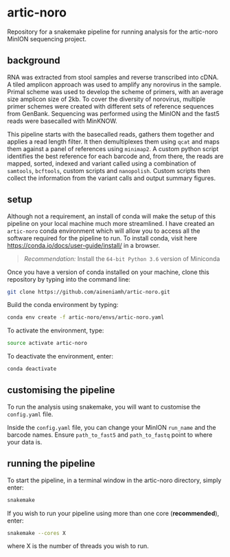 # artic-noro

Repository for a snakemake pipeline for running analysis for the artic-noro MinION sequencing project.

## background

RNA was extracted from stool samples and reverse transcribed into cDNA. A tiled amplicon approach was used to amplify any norovirus in the sample. Primal scheme was used to develop the scheme of primers, with an average size amplicon size of 2kb. To cover the diversity of norovirus, multiple primer schemes were created with different sets of reference sequences from GenBank. Sequencing was performed using the MinION and the fast5 reads were basecalled with MinKNOW. 

This pipeline starts with the basecalled reads, gathers them together and applies a read length filter. It then demultiplexes them using ``qcat`` and maps them against a panel of references using ``minimap2``. A custom python script identifies the best reference for each barcode and, from there, the reads are mapped, sorted, indexed and variant called using a combination of ``samtools``, ``bcftools``, custom scripts and ``nanopolish``. Custom scripts then collect the information from the variant calls and output summary figures.

## setup

Although not a requirement, an install of conda will make the setup of this pipeline on your local machine much more streamlined. I have created an ``artic-noro`` conda environment which will allow you to access all the software required for the pipeline to run. To install conda, visit here https://conda.io/docs/user-guide/install/ in a browser. 

> *Recommendation:* Install the `64-bit Python 3.6` version of Miniconda

Once you have a version of conda installed on your machine, clone this repository by typing into the command line:

```bash
git clone https://github.com/aineniamh/artic-noro.git
```

Build the conda environment by typing:

```bash
conda env create -f artic-noro/envs/artic-noro.yaml
```

To activate the environment, type:

```bash
source activate artic-noro
```

To deactivate the environment, enter:

```bash
conda deactivate
```

## customising the pipeline

To run the analysis using snakemake, you will want to customise the ``config.yaml`` file.

Inside the ``config.yaml`` file, you can change your MinION ``run_name`` and the barcode names. Ensure ```path_to_fast5``` and ```path_to_fastq``` point to where your data is.

## running the pipeline

To start the pipeline, in a terminal window in the artic-noro directory, simply enter:

```bash
snakemake
```

If you wish to run your pipeline using more than one core (**recommended**), enter:

```bash
snakemake --cores X
```

where X is the number of threads you wish to run.

